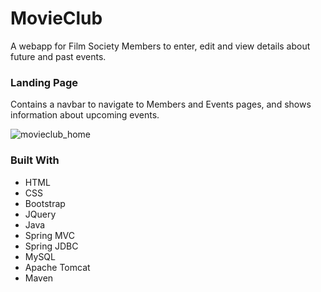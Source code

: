 # MovieClub
A webapp for Film Society Members to enter, edit and view details about future and past events.

### Landing Page
Contains a navbar to navigate to Members and Events pages, and shows information about upcoming events.

![movieclub_home](https://user-images.githubusercontent.com/20147221/27269955-86ed4f38-5480-11e7-87f2-9dac9a1ec3ee.png)

### Built With
* HTML
* CSS
* Bootstrap
* JQuery
* Java
* Spring MVC
* Spring JDBC
* MySQL
* Apache Tomcat
* Maven
